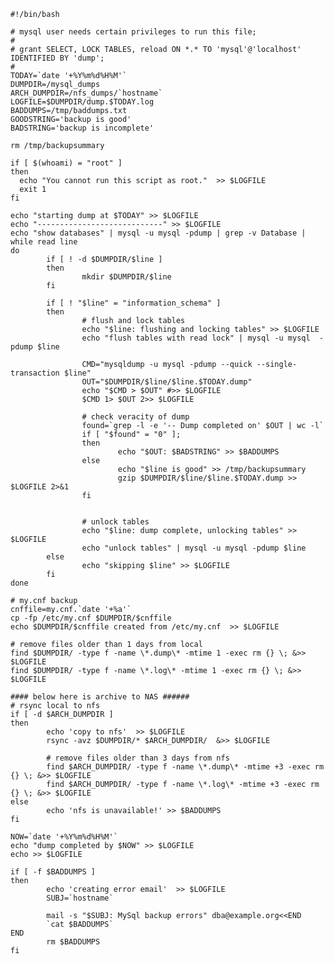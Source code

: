     #!/bin/bash

    # mysql user needs certain privileges to run this file;
    #
    # grant SELECT, LOCK TABLES, reload ON *.* TO 'mysql'@'localhost' IDENTIFIED BY 'dump';
    #
    TODAY=`date '+%Y%m%d%H%M'`
    DUMPDIR=/mysql_dumps
    ARCH_DUMPDIR=/nfs_dumps/`hostname`
    LOGFILE=$DUMPDIR/dump.$TODAY.log
    BADDUMPS=/tmp/baddumps.txt
    GOODSTRING='backup is good'
    BADSTRING='backup is incomplete'

    rm /tmp/backupsummary

    if [ $(whoami) = "root" ]
    then
      echo "You cannot run this script as root."  >> $LOGFILE
      exit 1
    fi

    echo "starting dump at $TODAY" >> $LOGFILE
    echo "----------------------------" >> $LOGFILE
    echo "show databases" | mysql -u mysql -pdump | grep -v Database | while read line
    do
            if [ ! -d $DUMPDIR/$line ]
            then
                    mkdir $DUMPDIR/$line
            fi

            if [ ! "$line" = "information_schema" ]
            then
                    # flush and lock tables
                    echo "$line: flushing and locking tables" >> $LOGFILE
                    echo "flush tables with read lock" | mysql -u mysql  -pdump $line

                    CMD="mysqldump -u mysql -pdump --quick --single-transaction $line"
                    OUT="$DUMPDIR/$line/$line.$TODAY.dump"
                    echo "$CMD > $OUT" #>> $LOGFILE
                    $CMD 1> $OUT 2>> $LOGFILE

                    # check veracity of dump
                    found=`grep -l -e '-- Dump completed on' $OUT | wc -l`
                    if [ "$found" = "0" ];
                    then
                            echo "$OUT: $BADSTRING" >> $BADDUMPS
                    else
                            echo "$line is good" >> /tmp/backupsummary
                            gzip $DUMPDIR/$line/$line.$TODAY.dump >> $LOGFILE 2>&1
                    fi


                    # unlock tables
                    echo "$line: dump complete, unlocking tables" >> $LOGFILE
                    echo "unlock tables" | mysql -u mysql -pdump $line
            else
                    echo "skipping $line" >> $LOGFILE
            fi
    done

    # my.cnf backup
    cnffile=my.cnf.`date '+%a'`
    cp -fp /etc/my.cnf $DUMPDIR/$cnffile
    echo $DUMPDIR/$cnffile created from /etc/my.cnf  >> $LOGFILE

    # remove files older than 1 days from local
    find $DUMPDIR/ -type f -name \*.dump\* -mtime 1 -exec rm {} \; &>> $LOGFILE
    find $DUMPDIR/ -type f -name \*.log\* -mtime 1 -exec rm {} \; &>> $LOGFILE

    #### below here is archive to NAS ######
    # rsync local to nfs
    if [ -d $ARCH_DUMPDIR ]
    then
            echo 'copy to nfs'  >> $LOGFILE
            rsync -avz $DUMPDIR/* $ARCH_DUMPDIR/  &>> $LOGFILE

            # remove files older than 3 days from nfs
            find $ARCH_DUMPDIR/ -type f -name \*.dump\* -mtime +3 -exec rm {} \; &>> $LOGFILE
            find $ARCH_DUMPDIR/ -type f -name \*.log\* -mtime +3 -exec rm {} \; &>> $LOGFILE
    else
            echo 'nfs is unavailable!' >> $BADDUMPS
    fi

    NOW=`date '+%Y%m%d%H%M'`
    echo "dump completed by $NOW" >> $LOGFILE
    echo >> $LOGFILE

    if [ -f $BADDUMPS ]
    then
            echo 'creating error email'  >> $LOGFILE
            SUBJ=`hostname`

            mail -s "$SUBJ: MySql backup errors" dba@example.org<<END
            `cat $BADDUMPS`
    END
            rm $BADDUMPS
    fi